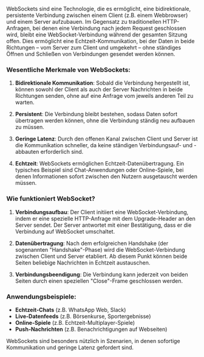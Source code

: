 WebSockets sind eine Technologie, die es ermöglicht, eine bidirektionale, persistente Verbindung zwischen einem Client (z.B. einem Webbrowser) und einem Server aufzubauen. Im Gegensatz zu traditionellen HTTP-Anfragen, bei denen eine Verbindung nach jedem Request geschlossen wird, bleibt eine WebSocket-Verbindung während der gesamten Sitzung offen. Dies ermöglicht eine Echtzeit-Kommunikation, bei der Daten in beide Richtungen – vom Server zum Client und umgekehrt – ohne ständiges Öffnen und Schließen von Verbindungen gesendet werden können.

### Wesentliche Merkmale von WebSockets:
1. **Bidirektionale Kommunikation**: Sobald die Verbindung hergestellt ist, können sowohl der Client als auch der Server Nachrichten in beide Richtungen senden, ohne auf eine Anfrage vom jeweils anderen Teil zu warten.
  
2. **Persistent**: Die Verbindung bleibt bestehen, sodass Daten sofort übertragen werden können, ohne die Verbindung ständig neu aufbauen zu müssen.

3. **Geringe Latenz**: Durch den offenen Kanal zwischen Client und Server ist die Kommunikation schneller, da keine ständigen Verbindungsauf- und -abbauten erforderlich sind.

4. **Echtzeit**: WebSockets ermöglichen Echtzeit-Datenübertragung. Ein typisches Beispiel sind Chat-Anwendungen oder Online-Spiele, bei denen Informationen sofort zwischen den Nutzern ausgetauscht werden müssen.

### Wie funktioniert WebSocket?
1. **Verbindungsaufbau**: Der Client initiiert eine WebSocket-Verbindung, indem er eine spezielle HTTP-Anfrage mit dem Upgrade-Header an den Server sendet. Der Server antwortet mit einer Bestätigung, dass er die Verbindung auf WebSocket umschaltet.
   
2. **Datenübertragung**: Nach dem erfolgreichen Handshake (der sogenannten "Handshake"-Phase) wird die WebSocket-Verbindung zwischen Client und Server etabliert. Ab diesem Punkt können beide Seiten beliebige Nachrichten in Echtzeit austauschen.

3. **Verbindungsbeendigung**: Die Verbindung kann jederzeit von beiden Seiten durch einen speziellen "Close"-Frame geschlossen werden.

### Anwendungsbeispiele:
- **Echtzeit-Chats** (z.B. WhatsApp Web, Slack)
- **Live-Datenfeeds** (z.B. Börsenkurse, Sportergebnisse)
- **Online-Spiele** (z.B. Echtzeit-Multiplayer-Spiele)
- **Push-Nachrichten** (z.B. Benachrichtigungen auf Webseiten)

WebSockets sind besonders nützlich in Szenarien, in denen sofortige Kommunikation und geringe Latenz gefordert sind.